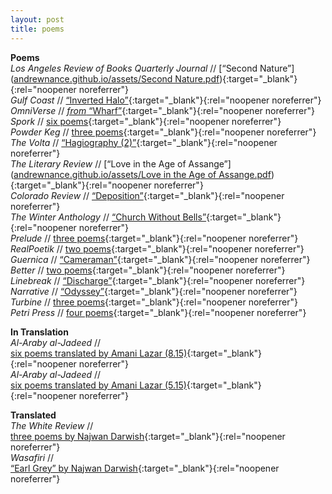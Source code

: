 ```yaml
---
layout: post
title: poems
---
```

**Poems**<br>
*Los Angeles Review of Books Quarterly Journal* // [“Second Nature”]([andrewnance.github.io/assets/Second Nature.pdf](https://github.com/ajamesnance/ajamesnance.github.io/blob/664be27436cfbcf6e30577b8c5ec81f545be42f5/assets/LARB%20-%20Second%20Nature.pdf)){:target="_blank"}{:rel="noopener noreferrer"}<br>
*Gulf Coast* // [“Inverted Halo”](http://www.gulfcoastmag.org/journal/28.1/inverted-halo/){:target="_blank"}{:rel="noopener noreferrer"}<br>
*OmniVerse* // [*from* “Wharf”](http://omniverse.us/2014-omnidawn-1st2nd-poetry-book-contest-finalists/){:target="_blank"}{:rel="noopener noreferrer"}<br>
*Spork* // [six poems](http://sporkpress.com/sporklet/06_15/nance.htm){:target="_blank"}{:rel="noopener noreferrer"}<br>
*Powder Keg* // [three poems](http://www.powderkegmagazine.com/andrew-nance){:target="_blank"}{:rel="noopener noreferrer"}<br>
*The Volta* // [“Hagiography (2)”](http://www.thevolta.org/twstbs-poem135-anance.html){:target="_blank"}{:rel="noopener noreferrer"}<br>
*The Literary Review* // [“Love in the Age of Assange”]([andrewnance.github.io/assets/Love in the Age of Assange.pdf](https://github.com/ajamesnance/ajamesnance.github.io/blob/f76dc819307f3c411c46960201fd7f146873515a/assets/Love%20in%20the%20Age%20of%20Assange.pdf)){:target="_blank"}{:rel="noopener noreferrer"}<br>
*Colorado Review* // [“Deposition”]([andrewnance.github.io/assets/Deposition.pdf](https://github.com/ajamesnance/ajamesnance.github.io/blob/a59ff5083e1b29c3b65aa74f7c54bc3b5b20f723/assets/Colorado%20Review-Deposition.pdf)){:target="_blank"}{:rel="noopener noreferrer"}<br>
*The Winter Anthology* // [“Church Without Bells”](https://winteranthology.com/?vol=5&author=nance&title=church-sans){:target="_blank"}{:rel="noopener noreferrer"}<br>
*Prelude* // [three poems](https://preludemag.com/posts/hagiography-3/){:target="_blank"}{:rel="noopener noreferrer"}<br>
*RealPoetik* // [two poems](http://www.realpoetik.club/2014/05/andrew-nance_29.html){:target="_blank"}{:rel="noopener noreferrer"}<br>
*Guernica* // [“Cameraman”](https://www.guernicamag.com/cameraman/){:target="_blank"}{:rel="noopener noreferrer"}<br>
*Better* // [two poems](http://bettermagazine.org/004/andrewnance.html){:target="_blank"}{:rel="noopener noreferrer"}<br>
*Linebreak* // [“Discharge”](https://linebreak.org/poems/discharge/){:target="_blank"}{:rel="noopener noreferrer"}<br>
*Narrative* // [“Odyssey”](http://www.narrativemagazine.com/issues/poems-week-2012-2013/poem-week/odyssey-andrew-nance){:target="_blank"}{:rel="noopener noreferrer"}<br>
*Turbine* // [three poems](http://nzetc.victoria.ac.nz/iiml/turbine/Turbi12/poetry/t1-g1-g1-t14-g1-t1-body-d1.html){:target="_blank"}{:rel="noopener noreferrer"}<br>
*Petri Press* // [four poems](http://www.petripress.org/search/label/Andrew%20Nance){:target="_blank"}{:rel="noopener noreferrer"}<br>

**In Translation**<br>
*Al-Araby al-Jadeed* //<br>
[six poems translated by Amani Lazar (8.15)](https://www.alaraby.co.uk/texts/2015/8/22/%D8%A7%D9%84%D8%B9%D9%88%D8%A7%D8%A1-%D8%A8%D8%B7%D8%B1%D9%82-%D8%B1%D8%B3%D9%85%D9%8A%D8%A9-%D9%81%D9%82%D8%B7){:target="_blank"}{:rel="noopener noreferrer"}<br>
*Al-Araby al-Jadeed* //<br>
[six poems translated by Amani Lazar (5.15)](https://www.alaraby.co.uk/texts/2015/5/13/%D8%A8%D9%85%D8%A7-%D9%8A%D9%83%D9%81%D9%8A-%D9%84%D8%B3%D9%8A%D8%B1%D8%A9){:target="_blank"}{:rel="noopener noreferrer"}<br>

**Translated**<br>
*The White Review* //<br>
[three poems by Najwan Darwish](http://www.thewhitereview.org/issues/the-white-review-no-10/){:target="_blank"}{:rel="noopener noreferrer"}<br>
*Wasafiri* //<br>
[“Earl Grey” by Najwan Darwish](http://www.wasafiri.org/product/wasafiri-issue-80/){:target="_blank"}{:rel="noopener noreferrer"}
